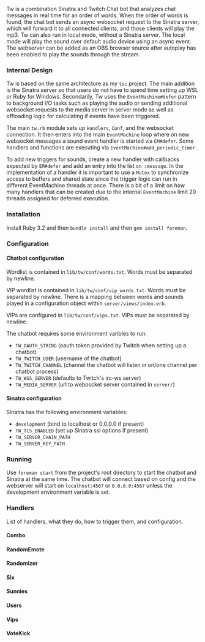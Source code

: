 Tw is a combination Sinatra and Twitch Chat bot that analyzes chat messages in real time for an order of words. When the order of words is found, the chat bot sends an async websocket request to the Sinatra server, which will forward it to all connected clients, and those clients will play the mp3. Tw can also run in local mode, without a Sinatra server. The local mode will play the sound over default audio device using an async event. The webserver can be added as an OBS browser source after autoplay has been enabled to play the sounds through the stream.

### Internal Design

Tw is based on the same architecture as my `tsc` project. The main addition is the Sinatra server so that users do not have to spend time setting up WSL or Ruby for Windows. Secondarily, Tw uses the `EventMachine#defer` pattern to background I/O tasks such as playing the audio or sending additional websocket requests to the media server in server mode as well as offloading logic for calculating if events have been triggered.

The main `tw.rb` module sets up `Handlers`, `Conf`, and the websocket connection. It then enters into the main `EventMachine` loop where on new websocket messages a sound event handler is started via `EM#defer`. Some handlers and functions are executing via `EventMachine#add_periodic_timer`.

To add new triggers for sounds, create a new handler with callbacks expected by `EM#defer` and add an entry into the list `on :message`. In the implementation of a handler it is important to use a `Mutex` to synchronize access to buffers and shared state since the trigger logic can run in different EventMachine threads at once. There is a bit of a limit on how many handlers that can be created due to the internal `EventMachine` limit 20 threads assigned for deferred execution.

### Installation

Install Ruby 3.2 and then `bundle install` and then `gem install foreman`.

### Configuration

#### Chatbot configuration

Wordlist is contained in `lib/tw/conf/words.txt`. Words must be separated by newline.

VIP wordlist is contained in `lib/tw/conf/vip_words.txt`. Words must be separated by newline. There is a mapping between words and sounds played in a configuration object within `server/views/index.erb`.

VIPs are configured in `lib/tw/conf/vips.txt`. VIPs must be separated by newline.

The chatbot requires some environment varibles to run:
* `TW_OAUTH_STRING` (oauth token provided by Twitch when setting up a chatbot)
* `TW_TWITCH_USER` (username of the chatbot)
* `TW_TWITCH_CHANNEL` (channel the chatbot will listen in on/one channel per chatbot process)
* `TW_WSS_SERVER` (defaults to Twitch's irc-ws server)
* `TW_MEDIA_SERVER` (url to weboscket server contained in `server/`)

#### Sinatra configuration

Sinatra has the following environment variables:
* `development` (bind to localhost or 0.0.0.0 if present)
* `TW_TLS_ENABLED` (set up Sinatra ssl options if present)
* `TW_SERVER_CHAIN_PATH`
* `TW_SERVER_KEY_PATH`

### Running

Use `foreman start` from the project's root directory to start the chatbot and Sinatra at the same time. The chatbot will connect based on config and the webserver will start on `localhost:4567` or `0.0.0.0:4567` unless the development environment variable is set.

### Handlers

List of handlers, what they do, how to trigger them, and configuration.

#### Combo

#### RandomEmote

#### Randomizer

#### Six

#### Sunnies

#### Users

#### Vips

#### VoteKick
